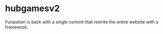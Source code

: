 # hubgamesv2
Funasitien is back with a single commit that rewrite the entire website with a framewrok. 
